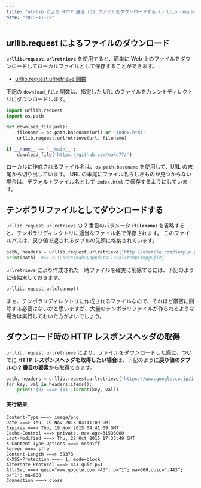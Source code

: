 ```yaml
---
title: "ulrlib による HTTP 通信 (3) ファイルをダウンロードする (urllib.request.urlretrieve)"
date: "2015-11-19"
---
```


urllib.request によるファイルのダウンロード
----

**`urllib.request.urlretrieve`** を使用すると、簡単に Web 上のファイルをダウンロードしてローカルファイルとして保存することができます。

* [urllib.request.urlretrieve 関数](http://docs.python.jp/3/library/urllib.request.html#urllib.request.urlretrieve)

下記の `download_file` 関数は、指定した URL のファイルをカレントディレクトリにダウンロードします。

```python
import urllib.request
import os.path

def download_file(url):
    filename = os.path.basename(url) or 'index.html'
    urllib.request.urlretrieve(url, filename)

if __name__ == '__main__':
    download_file('https://github.com/maku77/')
```

ローカルに作成されるファイル名は、`os.path.basename` を使用して、URL の末尾から切り出しています。
URL の末尾にファイル名らしきものが見つからない場合は、デフォルトファイル名として `index.html` で保存するようにしています。


テンポラリファイルとしてダウンロードする
----

`urllib.request.urlretrieve` の 2 番目のパラメータ (**`filename`**) を省略すると、テンポラリディレクトリに適当なファイル名で保存されます。
このファイルパスは、戻り値で返されるタプルの先頭に格納されています。

```python
path, headers = urllib.request.urlretrieve('http://example.com/sample.png')
print(path)  #=> c:\users\maku\appdata\local\temp\tmpgujizj
```

`urlretrieve` により作成された一時ファイルを確実に削除するには、下記のように後始末しておきます。

```python
urllib.request.urlcleanup()
```

まぁ、テンポラリディレクトリに作成されるファイルなので、それほど厳密に削除する必要はないかと思いますが、大量のテンポラリファイルが作られるような場合は実行しておいた方がよいでしょう。


ダウンロード時の HTTP レスポンスヘッダの取得
----

`urllib.request.urlretrieve` により、ファイルをダウンロードした際に、ついでに **HTTP レスポンスヘッダを取得したい場合**は、下記のように**戻り値のタプルの 2 番目の要素**から取得できます。

```python
path, headers = urllib.request.urlretrieve('https://www.google.co.jp/images/nav_logo242_hr.png')
for key, val in headers.items():
    print('{0} ===> {1}'.format(key, val))
```

#### 実行結果

```
Content-Type ===> image/png
Date ===> Thu, 19 Nov 2015 04:41:09 GMT
Expires ===> Thu, 19 Nov 2015 04:41:09 GMT
Cache-Control ===> private, max-age=31536000
Last-Modified ===> Thu, 22 Oct 2015 17:33:49 GMT
X-Content-Type-Options ===> nosniff
Server ===> sffe
Content-Length ===> 39373
X-XSS-Protection ===> 1; mode=block
Alternate-Protocol ===> 443:quic,p=1
Alt-Svc ===> quic="www.google.com:443"; p="1"; ma=600,quic=":443"; p="1"; ma=600
Connection ===> close
```

